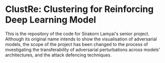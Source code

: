 # ClustRe: Clustering for Reinforcing Deep Learning Model

This is the repository of the code for Sirakorn Lamyai's senior project. Although its original name intends to show the visualisation of adversarial models, the scope of the project has been changed to the process of investigating the transferability of adversarial perturbations across models' architectures, and the attack defencing techniques.
